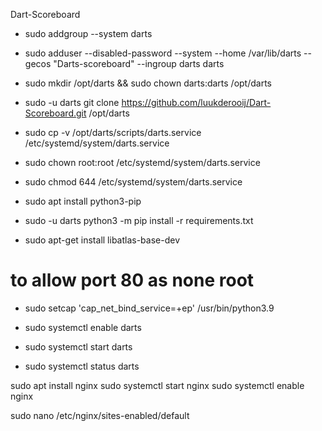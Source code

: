 Dart-Scoreboard

- sudo addgroup --system darts
- sudo adduser --disabled-password --system --home /var/lib/darts --gecos "Darts-scoreboard" --ingroup darts darts

- sudo mkdir /opt/darts && sudo chown darts:darts /opt/darts
- sudo -u darts git clone https://github.com/luukderooij/Dart-Scoreboard.git /opt/darts

- sudo cp -v /opt/darts/scripts/darts.service /etc/systemd/system/darts.service
- sudo chown root:root /etc/systemd/system/darts.service 
- sudo chmod 644 /etc/systemd/system/darts.service

- sudo apt install python3-pip 
- sudo -u darts python3 -m pip install -r requirements.txt

- sudo apt-get install libatlas-base-dev

# to allow port 80 as none root
- sudo setcap 'cap_net_bind_service=+ep' /usr/bin/python3.9

- sudo systemctl enable darts
- sudo systemctl start darts
- sudo systemctl status darts


sudo apt install nginx
sudo systemctl start nginx
sudo systemctl enable nginx

sudo nano /etc/nginx/sites-enabled/default